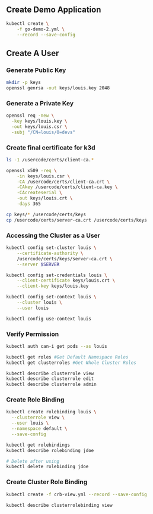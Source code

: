 ## Create Demo Application
```bash
kubectl create \
    -f go-demo-2.yml \
    --record --save-config
```

## Create A User
### Generate Public Key
```bash
mkdir -p keys
openssl genrsa -out keys/louis.key 2048
```

### Generate a Private Key
```bash
openssl req -new \
  -key keys/louis.key \
  -out keys/louis.csr \
  -subj "/CN=louis/O=devs"
```

### Create final certificate for k3d
```bash
ls -1 /usercode/certs/client-ca.*

openssl x509 -req \
    -in keys/louis.csr \
    -CA /usercode/certs/client-ca.crt \
    -CAkey /usercode/certs/client-ca.key \
    -CAcreateserial \
    -out keys/louis.crt \
    -days 365

cp keys/* /usercode/certs/keys
cp /usercode/certs/server-ca.crt /usercode/certs/keys
```

### Accessing the Cluster as a User
```bash
kubectl config set-cluster louis \
    --certificate-authority \
    /usercode/certs/keys/server-ca.crt \
    --server $SERVER

kubectl config set-credentials louis \
    --client-certificate keys/louis.crt \
    --client-key keys/louis.key

kubectl config set-context louis \
    --cluster louis \
    --user louis

kubectl config use-context louis
```

### Verify Permission
```bash
kubectl auth can-i get pods --as louis

kubectl get roles #Get Default Namespace Roles
kubectl get clusterroles #Get Whole Cluster Roles

kubectl describe clusterrole view
kubectl describe clusterrole edit
kubectl describe clusterrole admin
```

### Create Role Binding
```bash
kubectl create rolebinding louis \
  --clusterrole view \
  --user louis \
  --namespace default \
  --save-config

kubectl get rolebindings
kubectl describe rolebinding jdoe

# Delete after using
kubectl delete rolebinding jdoe
```

### Create Cluster Role Binding
```bash
kubectl create -f crb-view.yml --record --save-config

kubectl describe clusterrolebinding view
```
